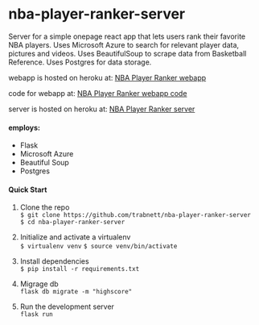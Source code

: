 # nba-player-ranker-server

Server for a simple onepage react app that lets users rank their favorite NBA players. Uses Microsoft Azure to search for relevant player data, pictures and videos. Uses BeautifulSoup to scrape data from Basketball Reference. Uses Postgres for data storage.

webapp is hosted on heroku at:
[NBA Player Ranker webapp](https://nba-player-ranker.herokuapp.com/)

code for webapp at:
[NBA Player Ranker webapp code](https://github.com/trabnett/nba_player_ranker_webapp)

server is hosted on heroku at:
[NBA Player Ranker server](https://player-ranker-server.herokuapp.com/)

#### employs:

+ Flask
+ Microsoft Azure
+ Beautiful Soup
+ Postgres

#### Quick Start
1. Clone the repo  
``
 $ git clone https://github.com/trabnett/nba-player-ranker-server
``  
``
 $ cd nba-player-ranker-server
``

2. Initialize and activate a virtualenv  
``
$ virtualenv venv
``
``
$ source venv/bin/activate
``
3. Install dependencies  
``
$ pip install -r requirements.txt
``
4. Migrage db  
``
flask db migrate -m "highscore"
``
5. Run the development server  
``
flask run
``
